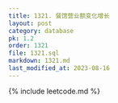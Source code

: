 ```yaml
---
title: 1321. 餐馆营业额变化增长
layout: post
category: database
pk: 1.2
order: 1321
file: 1321.sql
markdown: 1321.md
last_modified_at: 2023-08-16
---
```


{% include leetcode.md %}
